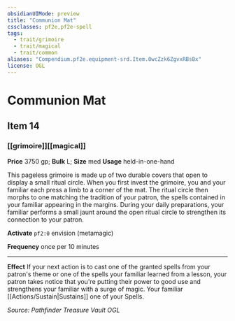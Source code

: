 ```yaml
---
obsidianUIMode: preview
title: "Communion Mat"
cssclasses: pf2e,pf2e-spell
tags:
  - trait/grimoire
  - trait/magical
  - trait/common
aliases: "Compendium.pf2e.equipment-srd.Item.0wcZzk6ZgvxRBsBx"
license: OGL
---
```

# Communion Mat
## Item 14
### [[grimoire]][[magical]]


**Price** 3750 gp; 
**Bulk** L; **Size** med
**Usage** held-in-one-hand

This pageless grimoire is made up of two durable covers that open to display a small ritual circle. When you first invest the grimoire, you and your familiar each press a limb to a corner of the mat. The ritual circle then morphs to one matching the tradition of your patron, the spells contained in your familiar appearing in the margins. During your daily preparations, your familiar performs a small jaunt around the open ritual circle to strengthen its connection to your patron.

**Activate** `pf2:0` envision (metamagic)

**Frequency** once per 10 minutes

* * *

**Effect** If your next action is to cast one of the granted spells from your patron's theme or one of the spells your familiar learned from a lesson, your patron takes notice that you're putting their power to good use and strengthens your familiar with a surge of magic. Your familiar [[Actions/Sustain|Sustains]] one of your Spells.

*Source: Pathfinder Treasure Vault*
*OGL*